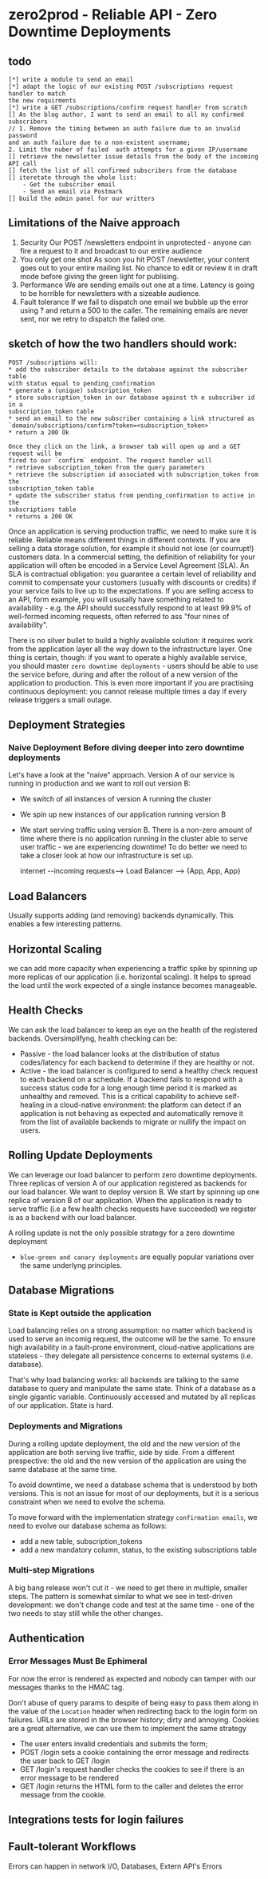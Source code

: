 # zero2prod - Reliable API - Zero Downtime Deployments

## todo 
    [*] write a module to send an email
    [*] adapt the logic of our existing POST /subscriptions request handler to match
    the new requirments
    [*] write a GET /subscriptions/confirm request handler from scratch
    [] As the blog author, I want to send an email to all my confirmed subscribers
    // 1. Remove the timing between an auth failure due to an invalid password 
    and an auth failure due to a non-existent username;
    2. Limit the nuber of failed  auth attempts for a given IP/username
    [] retrieve the newsletter issue details from the body of the incoming API call
    [] fetch the list of all confirmed subscribers from the database
    [] iteretate through the whole list:
        - Get the subscriber email
        - Send an email via Postmark
    [] build the admin panel for our writters

## Limitations of the Naive approach
1. Security
Our POST /newsletters endpoint in unprotected - anyone can fire a request to it 
and broadcast to our entire audience
2. You only get one shot
As soon you hit POST /newsletter, your content goes out to your entire mailing list.
No chance to edit or review it in draft mode before giving the green light for publising.
3. Performance 
We are sending emails out one at a time.
Latency is going to be horrible for newsletters with a sizeable audience.
4. Fault tolerance 
If we fail to dispatch one email we bubble up the error using ? and return a 500
to the caller. The remaining emails are never sent, nor we retry to dispatch the failed one.

## sketch of how the two handlers should work:
    POST /subscriptions will:
    * add the subscriber details to the database against the subscriber table
    with status equal to pending_confirmation
    * generate a (unique) subscription_token
    * store subscription_token in our database against th e subscriber id in a 
    subscription_token table
    * send an email to the new subscriber containing a link structured as 
    `domain/subscriptions/confirm?token=<subscription_token>`
    * return a 200 Ok

    Once they click on the link, a browser tab will open up and a GET request will be
    fired to our `confirm` endpoint. The request handler will
    * retrieve subscription_token from the query parameters 
    * retrieve the subscription id associated with subscription_token from the 
    subscription_token table
    * update the subscriber status from pending_confirmation to active in the 
    subscriptions table
    * returns a 200 OK

Once an application is serving production traffic, we need to
make sure it is reliable.
Reliable means different things in different contexts. 
If you are selling a data storage solution, for example it should not lose
(or courrupt!) customers data.
In a commercial setting, the definition of reliability for your application will 
often be encoded in a Service Level Agreement (SLA).
An SLA is contractual obligation: you guarantee a certain level of reliability and
commit to compensate your customers (usually with discounts or credits) if your 
service fails to live up to the expectations.
If you are selling access to an API, form example, you will ususally have something 
related to availability - e.g. the API should successfully respond to at least 99.9%
of well-formed incoming requests, often referred to ass "four nines of availability".

There is no silver bullet to build a highly available solution: it requires work
from the application layer all the way down to the infrastructure layer.
One thing is certain, though: if you want to operate a highly available service, 
you should master `zero downtime deployments` - users should be able to use the 
service before, during and after the rollout of a new version of the application
to production.
This is even more important if you are practising continuous deployment: you cannot
release multiple times a day if every release triggers a small outage.

## Deployment Strategies 
### Naive Deployment Before diving deeper into zero downtime deployments 
Let's have a look at the "naive" approach.
Version A of our service is running in production and we want to roll out version B:
* We switch of all instances of version A running the cluster
* We spin up new instances of our application running version B
* We start serving traffic using version B.
There is a non-zero amount of time where there is no application running in the cluster
able to serve user traffic - we are experiencing downtime!
To do better we need to take a closer look at how our infrastructure is set up.
    
    internet --incoming requests--> Load Balancer --> {App, App, App}
## Load Balancers 
Usually supports adding (and removing) backends dynamically. This enables 
a few interesting patterns.
## Horizontal Scaling 
we can add more capacity when experiencing a traffic spike by spinning up more 
replicas of our application (i.e. horizontal scaling).
It helps to spread the load until the work expected of a single instance becomes
manageable.
## Health Checks 
We can ask the load balancer to keep an eye on the health of the registered backends.
Oversimplifyng, health checking can be:
* Passive - the load balancer looks at the distribution of status codes/latency
for each backend to determine if they are healthy or not.
* Active - the load balancer is configured to send a healthy check request to 
each backend on a schedule. If a backend fails to respond with a success status 
code for a long enough time period it is marked as unhealthy and removed.
This is a critical capability to achieve self-healing in a cloud-native environment:
the platform can detect if an application is not behaving as expected and automatically
remove it from the list of available backends to migrate or nullify the impact on users.
## Rolling Update Deployments 
We can leverage our load balancer to perform zero downtime deployments.
Three replicas of version A of our application registered as backends for our 
load balancer.
We want to deploy version B.
We start by spinning up one replica of version B of our application.
When the application is ready to serve traffic (i.e a few health checks requests
have succeeded) we register is as a backend with our load balancer.

A rolling update is not the only possible strategy for a zero downtime deployment 
- `blue-green and canary deployments` are equally popular variations over the same
underlyng principles.

## Database Migrations 
### State is Kept outside the application 
Load balancing relies on a strong assumption: no matter which backend is used 
to serve an incomig request, the outcome will be the same.
To ensure high availability in a fault-prone environment, cloud-native applications
are stateless - they delegate all persistence concerns to external systems (i.e. database).

That's why load balancing works: all backends are talking to the same database
to query and manipulate the same state.
Think of a database as a single gigantic variable. Continuously accessed and 
mutated by all replicas of our application. State is hard.
### Deployments and Migrations 
During a rolling update deployment, the old and the new version of the application
are both serving live traffic, side by side.
From a different prespective: the old and the new version of the application are
using the same database at the same time.

To avoid downtime, we need a database schema that is understood by both versions.
This is not an issue for most of our deployments, but it is a serious constraint 
when we need to evolve the schema.

To move forward with the implementation strategy `confirmation emails`, we need 
to evolve our database schema as follows:
* add a new table, subscription_tokens
* add a new mandatory column, status, to the existing subscriptions table 
### Multi-step Migrations 
A big bang release won't cut it - we need to get there in multiple, smaller steps.
The pattern is somewhat similar to what we see in test-driven development: we
don't change code and test at the same time - one of the two needs to stay still
while the other changes.

## Authentication
### Error Messages Must Be Ephimeral 
For now the error is rendered as expected and nobody can tamper 
with our messages thanks to the HMAC tag. 

Don't abuse of query params to despite of being easy to pass them along in the 
value of the `Location` header when redirecting back to the login form on failures.
URLs are stored in the browser history; dirty and annoying.
Cookies are a great alternative, we can use them to implement the same strategy
* The user enters invalid credentials and submits the form;
* POST /login sets a cookie containing the error message and redirects the user back
to GET /login
* GET /login's request handler checks the cookies to see if there is an error message
to be rendered
* GET /login returns the HTML form to the caller and deletes the error message from the cookie.

## Integrations tests for login failures

## Fault-tolerant Workflows 
Errors can happen in network I/O, Databases, Extern API's Errors 

